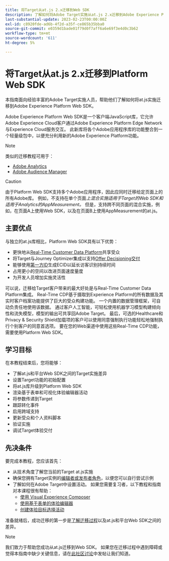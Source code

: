 ```yaml
---
title: 将Target从at.js 2.x迁移到Web SDK
description: 了解如何将Adobe Target实施从at.js 2.x迁移到Adobe Experience Platform Web SDK。 主题包括加载JavaScript库、发送参数、渲染活动以及其他值得注意的标注。
last-substantial-update: 2023-02-23T00:00:00Z
exl-id: c8920fde-ad6b-4f2d-a35f-ce865b35bba0
source-git-commit: e0359d1bade01f79d0f7aff6a6e69f3e4d0c3b62
workflow-type: tm+mt
source-wordcount: '611'
ht-degree: 5%

---
```


# 将Target从at.js 2.x迁移到Platform Web SDK

本指南面向经验丰富的Adobe Target实施人员，帮助他们了解如何将at.js实施迁移到Adobe Experience Platform Web SDK。

Adobe Experience Platform Web SDK是一个客户端JavaScript库，它允许Adobe Experience Cloud客户通过Adobe Experience Platform Edge Network与Experience Cloud服务交互。 此新库将各个Adobe应用程序库的功能整合到一个轻量级包中，以便充分利用新的Adobe Experience Platform功能。


>[!NOTE]
>
>类似的迁移教程可用于：
>
> * [Adobe Analytics](../tutorial-migrate-analytics-websdk/migration-to-websdk-overview.md)
> * [Adobe Audience Manager](https://experienceleague.adobe.com/zh-hans/docs/audience-manager/user-guide/migrate-to-web-sdk/appmeasurement-to-web-sdk)

>[!CAUTION]
>
> 由于Platform Web SDK支持多个Adobe应用程序，因此应同时迁移给定页面上的所有Adobe库。 例如，不支持在单个页面&#x200B;_上混合实施适用于Target的Web SDK和适用于Analytics的AppMeasurement。_ 但是，支持跨不同页面的混合实施，例如，在页面A上使用Web SDK，以及在页面B上使用AppMeasurement的at.js。



## 主要优点

与独立的at.js库相比，Platform Web SDK具有以下优势：

* 更快地从[Real-Time Customer Data Platform](https://experienceleague.adobe.com/zh-hans/docs/platform-learn/tutorials/destinations/target/next-hit-personalization)共享受众
* 将Target与Journey Optimizer集成以支持[Offer Decisioning交付](https://experienceleague.adobe.com/zh-hans/docs/target/using/integrate/ajo/offer-decision)
* 能够使用[第一方ID](https://experienceleague.adobe.com/zh-hans/docs/platform-learn/data-collection/edge-network/generate-first-party-device-ids)生成ECID以延长访客识别持续时间
* 占用更小的空间以改进页面速度量度
* 为开发人员增加实施灵活性

可以说，迁移给Target客户带来的最大好处是与Real-Time Customer Data Platform集成。 Real-Time CDP基于摄取到Experience Platform的所有数据及其实时客户档案功能提供了巨大的受众构建功能。 一个内置的数据管理框架，可自动负责任地使用该数据。 通过客户人工智能，可轻松使用机器学习模型构建倾向性和流失模型，模型的输出可共享回Adobe Target。 最后，可选的Healthcare和Privacy &amp; Security Shield加载项的客户可以使用同意强制执行功能轻松地强制执行个别客户的同意首选项。 要在您的Web渠道中使用这些Real-Time CDP功能，需要使用Platform Web SDK。

## 学习目标

在本教程结束后，您将能够：

* 了解at.js和平台Web SDK之间的Target实施差异
* 设置Target功能的初始配置
* 将at.js库升级到Platform Web SDK
* 渲染基于表单和可视化体验编辑器活动
* 将参数传递到Target
* 跟踪转化事件
* 启用跨域支持
* 更新受众和个人资料脚本
* 验证实施
* 调试Target体验交付


## 先决条件

要完成本教程，您应该首先：

* 从技术角度了解您当前的Target at.js实施
* 确保您拥有Target实例的[编辑者或发布者角色](https://experienceleague.adobe.com/docs/target/using/administer/manage-users/enterprise/properties-overview.html?lang=zh-Hans#section_8C425E43E5DD4111BBFC734A2B7ABC80)，以便您可以自行尝试示例
* 了解如何在Adobe Target中设置活动。 如果您需要复习者，以下教程和指南对本课程很有帮助：
   * [使用 Visual Experience Composer](https://experienceleague.adobe.com/docs/target-learn/tutorials/experiences/use-the-visual-experience-composer.html?lang=zh-Hans)
   * [使用基于表单的体验编辑器](https://experienceleague.adobe.com/docs/target-learn/tutorials/experiences/use-the-form-based-experience-composer.html?lang=zh-Hans)
   * [创建体验目标选择活动](https://experienceleague.adobe.com/docs/target-learn/tutorials/activities/create-experience-targeting-activities.html?lang=zh-Hans) 

准备就绪后，成功迁移的第一步是[了解迁移过程](migration-overview.md)以及at.js和平台Web SDK之间的差异。

>[!NOTE]
>
>我们致力于帮助您成功从at.js迁移到Web SDK。 如果您在迁移过程中遇到障碍或觉得本指南中缺少关键信息，请在[此社区讨论](https://experienceleaguecommunities.adobe.com/t5/adobe-experience-platform-data/tutorial-discussion-migrate-target-from-at-js-to-web-sdk/m-p/575587#M463)中发帖让我们知道。
